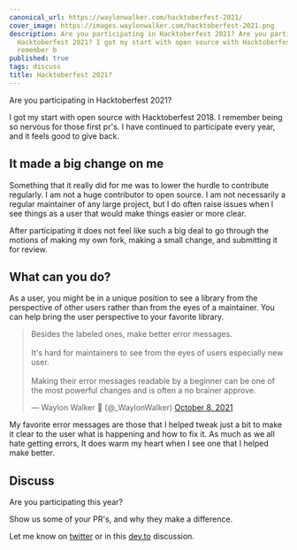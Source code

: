 ```yaml
---
canonical_url: https://waylonwalker.com/hacktoberfest-2021/
cover_image: https://images.waylonwalker.com/hacktoberfest-2021.png
description: Are you participating in Hacktoberfest 2021? Are you participating in
  Hacktoberfest 2021? I got my start with open source with Hacktoberfest 2018.  I
  remember b
published: true
tags: discuss
title: Hacktoberfest 2021?
---
```


Are you participating in Hacktoberfest 2021?


I got my start with open source with Hacktoberfest 2018.  I remember being so nervous for those first pr's.  I have continued to participate every year, and it feels good to give back.


## It made a big change on me

Something that it really did for me was to lower the hurdle to contribute regularly.  I am not a huge contributor to open source.  I am not necessarily a regular maintainer of any large project, but I do often raise issues when I see things as a user that would make things easier or more clear.

After participating it does not feel like such a big deal to go through the motions of making my own fork, making a small change, and submitting it for review.

## What can you do?

As a user, you might be in a unique position to see a library from the perspective of other users rather than from the eyes of a maintainer.  You can help bring the user perspective to your favorite library.

<blockquote class="twitter-tweet"><p lang="en" dir="ltr">Besides the labeled ones, make better error messages.<br><br>It&#39;s hard for maintainers to see from the eyes of users especially new user.<br><br>Making their error messages readable by a beginner can be one of the most powerful changes and is often a no brainer approve.</p>&mdash; Waylon Walker 🐍 (@_WaylonWalker) <a href="https://twitter.com/_WaylonWalker/status/1446440878864846909?ref_src=twsrc%5Etfw">October 8, 2021</a></blockquote>
<script async src="https://platform.twitter.com/widgets.js" charset="utf-8"></script>


My favorite error messages are those that I helped tweak just a bit to make it clear to the user what is happening and how to fix it.  As much as we all hate getting errors, It does warm my heart when I see one that I helped make better.

## Discuss

Are you participating this year?

Show us some of your PR's, and why they make a difference.

Let me know on [twitter](https://twitter.com/_WaylonWalker) or in this [dev.to](https://dev.to/waylonwalker/hacktoberfest-2021-1mkf) discussion.
